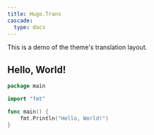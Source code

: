 ```yaml
---
title: Hugo.Trans
cascade:
  type: docs
---
```


This is a demo of the theme's translation layout.

## Hello, World!

```go {filename="main.go"}
package main

import "fmt"

func main() {
    fmt.Println("Hello, World!")
}
```
